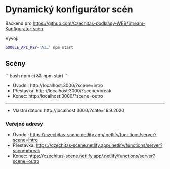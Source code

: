 # Dynamický konfigurátor scén

Backend pro https://github.com/Czechitas-podklady-WEB/Stream-Konfigurator-scen

Vývoj:

```bash
GOOGLE_API_KEY='AI…' npm start
```

## Scény

´´´bash
npm ci && npm start
´´´

- Úvodní: http://localhost:3000/?scene=intro
- Přestávka: http://localhost:3000/?scene=break
- Konec: http://localhost:3000/?scene=outro

---

- Vlastní datum: http://localhost:3000/?date=16.9.2020

### Veřejné adresy

- Úvodní: https://czechitas-scene.netlify.app/.netlify/functions/server?scene=intro
- Přestávka: https://czechitas-scene.netlify.app/.netlify/functions/server?scene=break
- Konec: https://czechitas-scene.netlify.app/.netlify/functions/server?scene=outro
